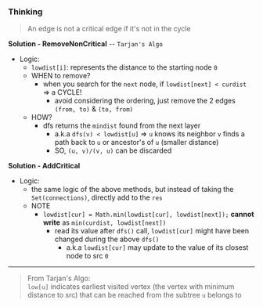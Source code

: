 ### Thinking
> An edge is not a critical edge if it's not in the cycle  

**Solution - RemoveNonCritical** -- `Tarjan's Algo`
- Logic:
  - `lowdist[i]`: represents the distance to the starting node `0`
  - WHEN to remove?
    - when you search for the `next` node, if `lowdist[next] < curdist` => a CYCLE!
      - avoid considering the ordering, just remove the 2 edges `(from, to)` & `(to, from)`
  - HOW?
    - dfs returns the `mindist` found from the next layer
      - a.k.a `dfs(v) < lowdist[u]` => `u` knows its neighbor `v` finds a path back to `u` or ancestor's of `u` (smaller distance)
      - SO, `(u, v)/(v, u)` can be discarded  

**Solution - AddCritical**
- Logic: 
  - the same logic of the above methods, but instead of taking the `Set(connections)`, directly add to the `res`
  - NOTE
    - `lowdist[cur] = Math.min(lowdist[cur], lowdist[next]);` **cannot write** as `min(curdist, lowdist[next])`
      - read its value after `dfs()` call, `lowdist[cur]` might have been changed during the above `dfs()`
        - a.k.a `lowdist[cur]` may update to the value of its closest node to src `0`
---
> From Tarjan's Algo:  
> `low[u]` indicates earliest visited vertex (the vertex with minimum distance to src) that can be reached from the subtree `u` belongs to